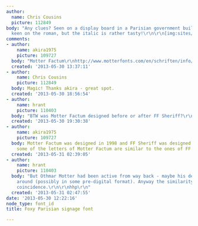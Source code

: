 ```yaml
---
author:
  name: Chris Cousins
  picture: 112849
body: "Any clues? Seen on a display board in a Parisian government building. Not so
  keen on the roman, but the italic is rather tasty!\r\n\r\n[img:sites/default/files/old-images/french_font_5048.jpg]"
comments:
- author:
    name: akira1975
    picture: 109727
  body: "Motter Factum\r\nhttp://www.motterfonts.com/en/schriften/info/id/37/\r\nhttp://www.fonts.com/font/motter-fonts/motter-factum"
  created: '2013-05-30 13:37:11'
- author:
    name: Chris Cousins
    picture: 112849
  body: Magic! Thanks akira - great spot.
  created: '2013-05-30 18:56:54'
- author:
    name: hrant
    picture: 110403
  body: "BTW was Motter Factum designed before or after FF Sheriff?\r\n\r\nhhp\r\n"
  created: '2013-05-30 19:30:38'
- author:
    name: akira1975
    picture: 109727
  body: Motter Factum was designed in 1998 and FF Sheriff was designed in 1996. Indeed,
    some of the letters of Motter Factum are similar to the ones of FF Sheriff.
  created: '2013-05-31 02:39:05'
- author:
    name: hrant
    picture: 110403
  body: "But Othmar Motter had been active from way back - maybe his design was sitting
    around (possibly in some pre-digital format). Anyway the similarity could be a
    coincidence.\r\n\r\nhhp\r\n"
  created: '2013-05-31 02:47:55'
date: '2013-05-30 12:22:16'
node_type: font_id
title: Foxy Parisian signage font

---
```

